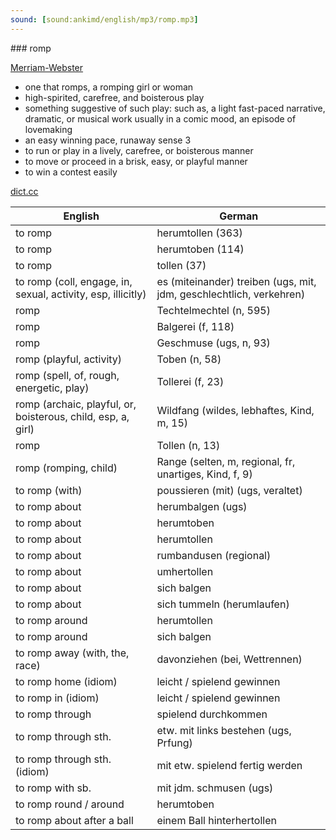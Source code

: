 ```yaml
---
sound: [sound:ankimd/english/mp3/romp.mp3]
---
```


\### romp

[Merriam-Webster](https://www.merriam-webster.com/dictionary/romp)

- one that romps, a romping girl or woman
- high-spirited, carefree, and boisterous play
- something suggestive of such play: such as, a light fast-paced narrative, dramatic, or musical work usually in a comic mood, an episode of lovemaking
- an easy winning pace, runaway sense 3
- to run or play in a lively, carefree, or boisterous manner
- to move or proceed in a brisk, easy, or playful manner
- to win a contest easily

[dict.cc](https://www.dict.cc/romp)

| English        | German       |
| -------------- | ------------ |
| to romp | herumtollen (363) |
| to romp | herumtoben (114) |
| to romp | tollen (37) |
| to romp (coll, engage, in, sexual, activity, esp, illicitly) | es (miteinander) treiben (ugs, mit, jdm, geschlechtlich, verkehren) |
| romp | Techtelmechtel (n, 595) |
| romp | Balgerei (f, 118) |
| romp | Geschmuse (ugs, n, 93) |
| romp (playful, activity) | Toben (n, 58) |
| romp (spell, of, rough, energetic, play) | Tollerei (f, 23) |
| romp (archaic, playful, or, boisterous, child, esp, a, girl) | Wildfang (wildes, lebhaftes, Kind, m, 15) |
| romp | Tollen (n, 13) |
| romp (romping, child) | Range (selten, m, regional, fr, unartiges, Kind, f, 9) |
| to romp (with) | poussieren (mit) (ugs, veraltet) |
| to romp about | herumbalgen (ugs) |
| to romp about | herumtoben |
| to romp about | herumtollen |
| to romp about | rumbandusen (regional) |
| to romp about | umhertollen |
| to romp about | sich balgen |
| to romp about | sich tummeln (herumlaufen) |
| to romp around | herumtollen |
| to romp around | sich balgen |
| to romp away (with, the, race) | davonziehen (bei, Wettrennen) |
| to romp home (idiom) | leicht / spielend gewinnen |
| to romp in (idiom) | leicht / spielend gewinnen |
| to romp through | spielend durchkommen |
| to romp through sth. | etw. mit links bestehen (ugs, Prfung) |
| to romp through sth. (idiom) | mit etw. spielend fertig werden |
| to romp with sb. | mit jdm. schmusen (ugs) |
| to romp round / around | herumtoben |
| to romp about after a ball | einem Ball hinterhertollen |
